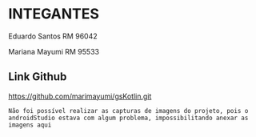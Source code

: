 # INTEGANTES
Eduardo Santos RM 96042

Mariana Mayumi RM 95533

## Link Github

https://github.com/marimayumi/gsKotlin.git

````
Não foi possível realizar as capturas de imagens do projeto, pois o androidStudio estava com algum problema, impossibilitando anexar as imagens aqui
````